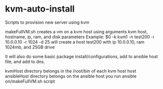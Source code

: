 # kvm-auto-install
Scripts to provision new server using kvm

makeFullVM.sh creates a vm on a kvm host using arguments kvm host, hostname, ip, ram, and disk parameters
  Example: $0 -k kvm1 -n test200 -i 10.0.0.10 -r 1024 -d 25
will create a host test200 with ip 10.0.0.10, ram 1024mb, and 25GB drive

It will also do some basic package install/configurations, add to ansible host file, and add to dns.

kvmHost directory belongs in the /root/bin of each kvm host host
ansibleHost directory belongs on the ansible host you run ansible on/makeFullVM.sh script

